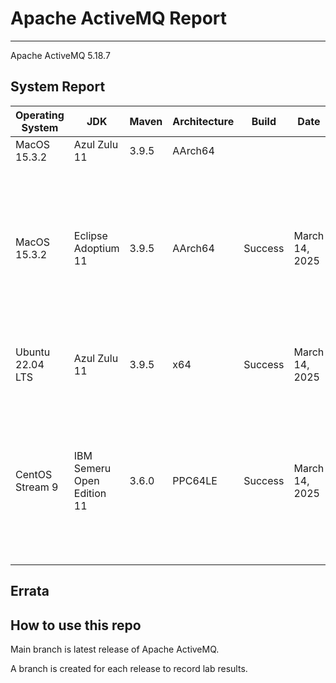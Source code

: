 # Apache ActiveMQ Report
--- 

Apache ActiveMQ 5.18.7

## System Report

| Operating System    | JDK       | Maven | Architecture | Build | Date  | Notes |
|---------------------|-----------|-------|--------------|-------|-------|-------|
| MacOS 15.3.2        | Azul Zulu 11   | 3.9.5 | AArch64      |  |  |   |
| MacOS 15.3.2          | Eclipse Adoptium 11   | 3.9.5 | AArch64     |Success | March 14, 2025| Unit tests, Http Protocol Support, All Jar Bundle, Web Demo, and Assembly test failures  |
| Ubuntu 22.04 LTS    | Azul Zulu 11   | 3.9.5 | x64      | Success | March 14, 2025 |  Http Unit and Assembly test failures |
| CentOS Stream 9     | IBM Semeru Open Edition 11 | 3.6.0 | PPC64LE      | Success | March 14, 2025| Unit tests, Http Protocol Support, All Jar Bundle, Web Demo, and Assembly test failures  |


## Errata


## How to use this repo

Main branch is latest release of Apache ActiveMQ.

A branch is created for each release to record lab results.

